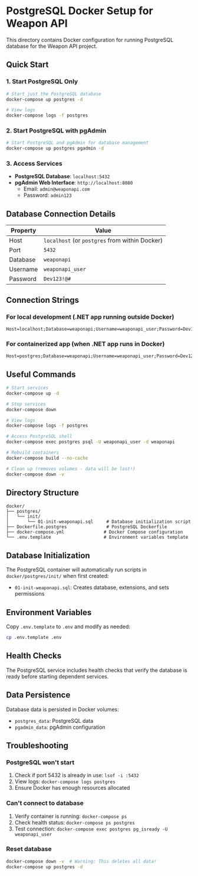 # PostgreSQL Docker Setup for Weapon API

This directory contains Docker configuration for running PostgreSQL database for the Weapon API project.

## Quick Start

### 1. Start PostgreSQL Only

```bash
# Start just the PostgreSQL database
docker-compose up postgres -d

# View logs
docker-compose logs -f postgres
```

### 2. Start PostgreSQL with pgAdmin

```bash
# Start PostgreSQL and pgAdmin for database management
docker-compose up postgres pgadmin -d
```

### 3. Access Services

- **PostgreSQL Database**: `localhost:5432`
- **pgAdmin Web Interface**: `http://localhost:8080`
  - Email: `admin@weaponapi.com`
  - Password: `admin123`

## Database Connection Details

| Property | Value |
|----------|-------|
| Host | `localhost` (or `postgres` from within Docker) |
| Port | `5432` |
| Database | `weaponapi` |
| Username | `weaponapi_user` |
| Password | `Dev123!@#` |

## Connection Strings

### For local development (.NET app running outside Docker)

```text
Host=localhost;Database=weaponapi;Username=weaponapi_user;Password=Dev123!@#
```

### For containerized app (when .NET app runs in Docker)

```text
Host=postgres;Database=weaponapi;Username=weaponapi_user;Password=Dev123!@#
```

## Useful Commands

```bash
# Start services
docker-compose up -d

# Stop services
docker-compose down

# View logs
docker-compose logs -f postgres

# Access PostgreSQL shell
docker-compose exec postgres psql -U weaponapi_user -d weaponapi

# Rebuild containers
docker-compose build --no-cache

# Clean up (removes volumes - data will be lost!)
docker-compose down -v
```

## Directory Structure

```text
docker/
├── postgres/
│   └── init/
│       └── 01-init-weaponapi.sql     # Database initialization script
├── Dockerfile.postgres               # PostgreSQL Dockerfile
├── docker-compose.yml               # Docker Compose configuration
└── .env.template                    # Environment variables template
```

## Database Initialization

The PostgreSQL container will automatically run scripts in `docker/postgres/init/` when first created:

- `01-init-weaponapi.sql`: Creates database, extensions, and sets permissions

## Environment Variables

Copy `.env.template` to `.env` and modify as needed:

```bash
cp .env.template .env
```

## Health Checks

The PostgreSQL service includes health checks that verify the database is ready before starting dependent services.

## Data Persistence

Database data is persisted in Docker volumes:

- `postgres_data`: PostgreSQL data
- `pgadmin_data`: pgAdmin configuration

## Troubleshooting

### PostgreSQL won't start

1. Check if port 5432 is already in use: `lsof -i :5432`
2. View logs: `docker-compose logs postgres`
3. Ensure Docker has enough resources allocated

### Can't connect to database

1. Verify container is running: `docker-compose ps`
2. Check health status: `docker-compose ps postgres`
3. Test connection: `docker-compose exec postgres pg_isready -U weaponapi_user`

### Reset database

```bash
docker-compose down -v  # Warning: This deletes all data!
docker-compose up postgres -d
```
